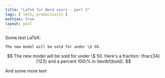 ```yaml
---
title: "LaTeX for Word users - part 2"
tags: [ tech, productivity ]
mathjax: true
layout: post
---
```


Some test LaTeX:

```
The new model will be sold for under \$ 50.
``` 
 

$$ The new model will be sold for under \$ 50. Here's a fraction: \frac{34}{123} and a percent 100\%  in \textbf{bold}. $$


And some more text

